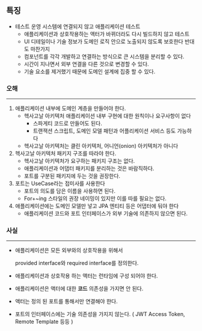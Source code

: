 ## 특징

- 테스트 운영 시스템에 연결되지 않고 애플리케이션 테스트
    - 애플리케이션과 상호작용하는 액터가 바뀌더라도 다시 빌드하지 않고 테스트
    - UI 디테일이나 기술 정보가 도메인 로직 안으로 노출되지 않도록 보호한다
      반대도 마찬가지
    - 컴포넌트를 각각 개발하고 연결하는 방식으로 큰 시스템을 분리할 수 있다.
    - 시간이 지나면서 외부 연결을 다른 것으로 변경할 수 있다.
    - 기술 요소를 제거했기 때문에 도메인 설계에 집중 할 수 있다.
### 오해

---

1. 애플리케이션 내부에 도메인 계층을 만들어야 한다.
    - 헥사고날 아키텍처 애플리케이션 내부 구현에 대한 원칙이나 요구사항이 없다
        - 스파게티 코드로 만들어도 된다.
        - 트랜잭션 스크립트, 도메인 모델 패턴과 어플리케이션 서비스 등도 가능하다
    - 헥사고날 아키텍처는 클린 아키텍처, 어니언(onion) 아키텍처가 아니다
2. 헥사고날 아키텍처 패키지 구조를 따라야 한다.
    - 헥사고날 아키텍처가 요구하는 패키지 구조는 없다.
    - 애플리케이션과 어댑터 패키지를 분리하는 것은 바람직하다.
    - 포트를 구분된 패키지에 두는 것을 권장한다.
3. 포트는 UseCase라는 접미사를 사용한다
    - 포트의 의도를 담은 이름을 사용하면 된다.
    - For+~ing 스타일의 권장 네이밍이 있지만 이를 따를 필요는 없다.
4. 애플리케이션에는 도메인 모델만 넣고 JPA 엔티티 등은 어댑터에 둬야 한다
    - 애플리케이션 코드와 포트 인터페이스가 외부 기술에 의존하지 않으면 된다.

### 사실

---

- 애플리케이션은 모든 외부와의 상호작용을 위해서

  provided interface와 required interface를 정의한다.

- 애플리케이션과 상호작용 하는 액터는 런타임에 구성 되어야 한다.
- 애플리케이션은 액터에 대한 **코드** 의존성을 가지면 안 된다.
- 액터는 정의 된 포트를 통해서만 연결해야 한다.
- 포트의 인터페이스에는 기술 의존성을 가지지 않는다. ( JWT Access Token, Remote Template 등등 )
